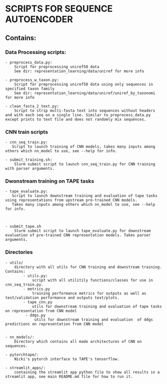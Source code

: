 # SCRIPTS FOR SEQUENCE AUTOENCODER
## Contains:
### Data Processing scripts:
    - preprocess_data.py: 
        Script for preprocessing uniref50 data
        See dir: representation_learning/data/uniref for more info
    
    - preprocess_w_taxon.py:
        Script for preprocessing uniref50 data using only sequences in specified taxon family
        See dir: representation_learning/data/uniref/uniref_by_taxonomi for more info  
    
    - clean_fasta_2_text.py: 
        Script to strip multi-fasta text into sequences without headers and with each seq on a single line. Similar to preprocess_data.py except prints to text file and does not randomly mix sequences. 

### CNN train scripts 
    - cnn_seq_train.py: 
       Script to launch training of CNN models, takes many inputs among others which nn_model to use, see --help for info. 
    
    - submit_training.sh:
        Slurm submit script to launch cnn_seq_train.py for CNN training with parser arguments.
### Dwonstream training on TAPE tasks
    - tape_evaluate.py: 
       Script to launch downstream training and evaluation of tape tasks using representations from upstream pre-trained CNN models. 
       Takes many inputs among others which nn_model to use, see --help for info. 
    
    
    
    - submit_tape.sh
        Slurm submit script to launch tape_evaluate.py for downstream evaluation of pre-trained CNN representation models. Takes parser arguments.
    
### Directories  
    - utils/
        directory with all utils for CNN training and downstream training. Contains:
            - utils.py:
                script with all utilitily functions/classes for use in cnn_seq_train.py.
            - metrics.py
                training performance metrics for outputs as well as test/validation performance and outputs text/plots. 
            - tape_cnn.py
                utils for downstream training and evaluation of tape tasks on representation from CNN model
             - ddgs.py
                 utils for downstream training and evaluation  of ddgs predictions on representation from CNN model


    - nn_models/:
        Directory which contains all made architectures of CNN on sequences. 
    
    - pytorchtape/:
        Nicki's pytorch interface to TAPE's tensorflow.
    
    - streamlit_apps/:
        containing the streamlit app python file to show all results in a streamlit app, see main README.md file for how to run it. 
    
